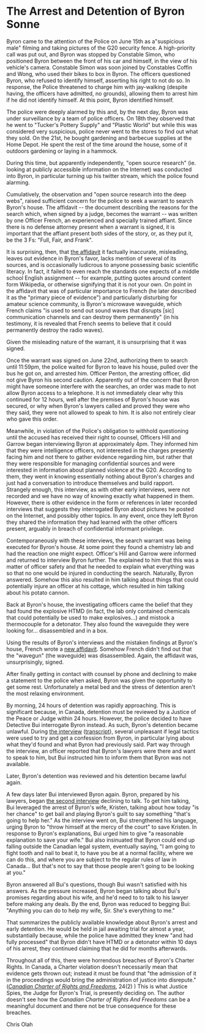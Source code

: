 
The Arrest and Detention of Byron Sonne
========================================

Byron came to the attention of the Police on June 15th as a"suspicious male" filming and taking pictures of the G20 security fence. A high-priority call was put out, and Byron was stopped by Constable Simon, who positioned Byron between the front of his car and himself, in the view of his vehicle's camera. Constable Simon was soon joined by Constables Coffin and Wong, who used their bikes to box in Byron. The officers questioned Byron, who refused to identify himself, asserting his right to not do so. In response, the Police threatened to charge him with jay-walking (despite having, the officers have admitted, no grounds), allowing them to arrest him if he did not identify himself. At this point, Byron identified himself. 

The police were deeply alarmed by this and, by the next day, Byron was under surveillance by a team of police officers. On 18th they observed that he went to "Tucker's Pottery Supply" and "Plastic World" but while this was considered very suspicious, police never went to the stores to find out what they sold. On the 21st, he bought gardening and barbecue supplies at the Home Depot. He spent the rest of the time around the house, some of it outdoors gardening or laying in a hammock.

During this time, but apparently independently, "open source research" (ie. looking at publicly accessible information on the Internet) was conducted into Byron, in particular turning up his twitter stream, which the police found alarming. 

Cumulatively, the observation and "open source research into the deep webs", raised sufficient concern for the police to seek a warrant to search Byron's house. The affidavit -- the document describing the reasons for the search which, when signed by a judge, becomes the warrant -- was written by one Officer French, an experienced and specially trained affiant. Since there is no defense attorney present when a warrant is signed, it is important that the affiant present both sides of the story, or, as they put it, be the 3 Fs: "Full, Fair, and Frank". 

It is surprising, then, that [the affidavit][warrant1] it factually inaccurate, misleading, leaves out evidence in Byron's favor, lacks mention of several of its sources, and is occasionally ludicrous to anyone possessing basic scientific literacy. In fact, it failed to even reach the standards one expects of a middle school English assignment -- for example, putting quotes around content form Wikipedia, or otherwise signifying that it is not your own. On point in the affidavit that was of particular importance to French (he later described it as the "primary piece of evidence") and particularly disturbing for amateur science community, is Byron's microwave waveguide, which French claims "is used to send out sound waves that disrupts [sic] communication channels and can destroy them permanently" (in his testimony, it is revealed that French seems to believe that it could permanently destroy the radio waves). 

Given the misleading nature of the warrant, it is unsurprising that it was signed. 

Once the warrant was signed on June 22nd, authorizing them to search until 11:59pm, the police waited for Byron to leave his house, pulled over the bus he got on, and arrested him. Officer Penton, the arresting officer, did not give Byron his second caution. Apparently out of the concern that Byron might have someone interfere with the searches, an order was made to not allow Byron access to a telephone. It is not immediately clear why this continued for 12 hours, well after the premises of Byron's house was secured, or why when Byron's lawyers called and proved they were who they said, they were not allowed to speak to him. It is also not entirely clear who gave this order.

Meanwhile, in violation of the Police's obligation to withhold questioning until the accused has received their right to counsel, Officers Hill and Garrow began interviewing Byron at approximately 4pm. They informed him that they were intelligence officers, not interested in the charges presently facing him and not there to gather evidence regarding him, but rather that they were responsible for managing confidential sources and were interested in information about planned violence at the G20. According to them, they went in knowing essentially nothing about Byron's charges and just had a conversation to introduce themselves and build rapport. Strangely enough, this interview, as with other early interviews, were not recorded and we have no way of knowing exactly what happened in them. However, there is other evidence in the form or references in later recorded interviews that suggests they interrogated Byron about pictures he posted on the Internet, and possibly other topics. In any event, once they left Byron they shared the information they had learned with the other officers present, arguably in breach of confidential informant privilege.

Contemporaneously with these interviews, the search warrant was being executed for Byron's house. At some point they found a chemistry lab and had the reaction one might expect. Officer's Hill and Garrow were informed and returned to interview Byron further. The explained to him that this was a matter of officer safety and that he needed to explain what everything was so that no one would be injured in conducting the search. Naturally, Byron answered. Somehow this also resulted in him talking about things that could potentially injure an officer at his cottage, which resulted in him talking about his potato cannon.

Back at Byron's house, the investigating officers came the belief that they had found the explosive HTMD (in fact, the lab only contained chemicals that could potentially be used to make explosives...) and mistook a thermocouple for a detonator. They also found the waveguide they were looking for... disassembled and in a box.

Using the results of Byron's interviews and the mistaken findings at Byron's house, French wrote a [new affidavit][warrant2]. Somehow French didn't find out that the "wavegun" (the waveguide) was disassembled. Again, the affidavit was, unsurprisingly, signed.

After finally getting in contact with counsel by phone and declining to make a statement to the police when asked, Byron was given the opportunity to get some rest. Unfortunately a metal bed and the stress of detention aren't the most relaxing environment.

By morning, 24 hours of detention was rapidly approaching. This is significant because, in Canada, detention must be reviewed by a Justice of the Peace or Judge within 24 hours. However, the police decided to have Detective Bui interrogate Byron instead. As such, Byron's detention became unlawful. During [the interview][interview1] ([transcript][interview1t]), several unpleasant if legal tactics were used to try and get a confession from Byron, in particular lying about what they'd found and what Byron had previously said. Part way through the interview, an officer reported that Byron's lawyers were there and want to speak to him, but Bui instructed him to inform them that Byron was not available.

Later, Byron's detention was reviewed and his detention became lawful again.

A few days later Bui interviewed Byron again. Byron, prepared by his lawyers, began [the second interview][interview2] declining to talk. To get him talking, Bui leveraged the arrest of Byron's wife, Kristen, talking about how today "is her chance" to get bail and playing Byron's guilt to say something "that's going to help her." As the interview went on, Bui strengthened his language, urging Byron to "throw himself at the mercy of the court" to save Kristen. In response to Byron's explanations, Bui urged him to give "a reasonable explanation to save your wife." Bui also insinuated that Byron could end up falling outside the Canadian legal system, eventually saying, "I am going to fight tooth and nail to beat it, to have you be at a normal facility, where we can do this, and where you are subject to the regular rules of law in Canada... But that's not to say that those people aren't going to be looking at you."

Byron answered all Bui's questions, though Bui wasn't satisfied with his answers. As the pressure increased, Byron began talking about Bui's promises regarding about his wife, and he'd need to to talk to his lawyer before making any deals. By the end, Byron was reduced to begging Bui: "Anything you can do to help my wife,
Sir. She's everything to me." 

That summarizes the publicly available knowledge about Byron's arrest and early detention. He would be held in jail awaiting trial for almost a year, substantially because, while the police have admitted they knew "and had fully processed" that Byron didn't have HTMD or a detonator within 10 days of his arrest, they continued claiming that he did for months afterwards. 

Throughout all of this, there were horrendous breaches of Byron's Charter Rights. In Canada, a Charter violation doesn't necessarily mean that evidence gets thrown out; instead it must be found that "the admission of it in the proceedings would bring the administration of justice into disrepute." ([_Canadian Charter of Rights and Freedoms_][ccrf], 24(2) ) This is what Justice Spies, the Judge for Byron's Trial, is presently deciding on. The author doesn't see how the _Canadian Charter of Rights And Freedoms_ can be a meaningful document and there not be true consequence for these breaches.

Chris Olah


[warrant1]: https://github.com/colah/ByronTrialNotes/raw/master/court-documents/warrant-June22-58Elderwood.pdf
[warrant2]: https://github.com/colah/ByronTrialNotes/raw/master/court-documents/warrant-June23-58Elderwood-cottages.pdf
[interview1]: http://www.youtube.com/watch?v=RTX7Gw7YJpc
[interview1t]: https://github.com/colah/ByronTrialNotes/blob/master/evidence/Bui-interview-1.md
[interview2]: http://www.youtube.com/watch?v=7o6ADO8Czf0
[ccrf]: http://en.wikipedia.org/wiki/Canadian_Charter_of_Rights_and_Freedoms


